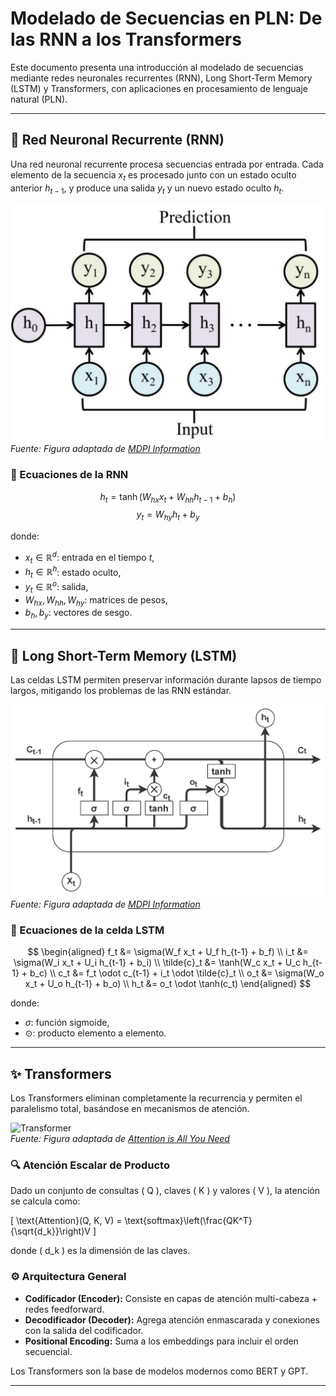 
# Modelado de Secuencias en PLN: De las RNN a los Transformers

Este documento presenta una introducción al modelado de secuencias mediante redes neuronales recurrentes (RNN), Long Short-Term Memory (LSTM) y Transformers, con aplicaciones en procesamiento de lenguaje natural (PLN).

---

## 🧠 Red Neuronal Recurrente (RNN)

Una red neuronal recurrente procesa secuencias entrada por entrada. Cada elemento de la secuencia $x_t$ es procesado junto con un estado oculto anterior $h_{t-1}$, y produce una salida $y_t$ y un nuevo estado oculto $h_t$.

![RNN](figs/rnn.png)  
*Fuente: Figura adaptada de [MDPI Information](https://www.mdpi.com/2078-2489/15/9/517)*

### 📐 Ecuaciones de la RNN

$$
h_t = \tanh(W_{hx} x_t + W_{hh} h_{t-1} + b_h)
$$
$$
y_t = W_{hy} h_t + b_y
$$

donde:
- $x_t \in \mathbb{R}^d$: entrada en el tiempo $t$,
- $h_t \in \mathbb{R}^h$: estado oculto,
- $y_t \in \mathbb{R}^o$: salida,
- $W_{hx}, W_{hh}, W_{hy}$: matrices de pesos,
- $b_h, b_y$: vectores de sesgo.

---

## 🔁 Long Short-Term Memory (LSTM)

Las celdas LSTM permiten preservar información durante lapsos de tiempo largos, mitigando los problemas de las RNN estándar.

![LSTM](figs/lstm.png)  
*Fuente: Figura adaptada de [MDPI Information](https://www.mdpi.com/2078-2489/15/9/517)*

### 🔣 Ecuaciones de la celda LSTM

$$
\begin{aligned}
f_t &= \sigma(W_f x_t + U_f h_{t-1} + b_f) \\
i_t &= \sigma(W_i x_t + U_i h_{t-1} + b_i) \\
\tilde{c}_t &= \tanh(W_c x_t + U_c h_{t-1} + b_c) \\
c_t &= f_t \odot c_{t-1} + i_t \odot \tilde{c}_t \\
o_t &= \sigma(W_o x_t + U_o h_{t-1} + b_o) \\
h_t &= o_t \odot \tanh(c_t)
\end{aligned}
$$

donde:
- $\sigma$: función sigmoide,
- $\odot$: producto elemento a elemento.

---

## ✨ Transformers

Los Transformers eliminan completamente la recurrencia y permiten el paralelismo total, basándose en mecanismos de atención.

![Transformer](transformer.png)  
*Fuente: Figura adaptada de [Attention is All You Need](https://arxiv.org/pdf/1706.03762)*

### 🔍 Atención Escalar de Producto

Dado un conjunto de consultas \( Q \), claves \( K \) y valores \( V \), la atención se calcula como:

\[
\text{Attention}(Q, K, V) = \text{softmax}\left(\frac{QK^T}{\sqrt{d_k}}\right)V
\]

donde \( d_k \) es la dimensión de las claves.

### ⚙️ Arquitectura General

- **Codificador (Encoder):** Consiste en capas de atención multi-cabeza + redes feedforward.
- **Decodificador (Decoder):** Agrega atención enmascarada y conexiones con la salida del codificador.
- **Positional Encoding:** Suma a los embeddings para incluir el orden secuencial.

Los Transformers son la base de modelos modernos como BERT y GPT.

---

